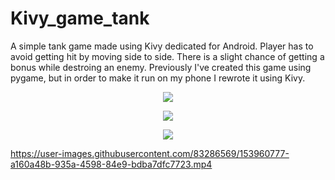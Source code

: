 # Kivy_game_tank
A simple tank game made using Kivy dedicated for Android. Player has to avoid getting hit by moving side to side. There is a slight chance of getting a bonus while destroing an enemy.
Previously I've created this game using pygame, but in order to make it run on my phone I rewrote it using Kivy.

<p align="center">
  <img src="https://user-images.githubusercontent.com/83286569/154069526-e94c8671-3542-4cdd-9029-d3a054b968ea.png" />
</p>

<p align="center">
  <img src="https://user-images.githubusercontent.com/83286569/154069531-bab5305c-645b-4352-8871-6069ee226cf0.png" />
</p>

<p align="center">
  <img src="https://user-images.githubusercontent.com/83286569/154069540-fce51b09-955b-4cb6-84e4-4c03740bd19d.png" />
</p>

https://user-images.githubusercontent.com/83286569/153960777-a160a48b-935a-4598-84e9-bdba7dfc7723.mp4

